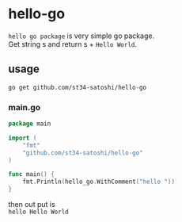 # hello-go
`hello go package` is very simple go package.  
Get string s and return s + `Hello World`.

## usage
`go get github.com/st34-satoshi/hello-go`

### main.go

```go
package main

import (
	"fmt"
	"github.com/st34-satoshi/hello-go"
)

func main() {
	fmt.Println(hello_go.WithComment("hello "))
}
```

then out put is  
`hello Hello World`

